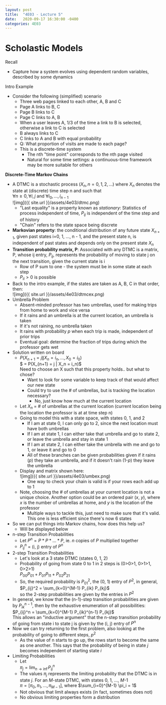 ```yaml
---
layout: post
title:  "4E03 - Lecture 5"
date:   2020-09-17 16:30:00 -0400
categories: 4E03
---
```


Scholastic Models
===

Recall
- Capture how a system evolves using dependent random variables, described by some dynamics

Intro Example
- Consider the following (simplified) scenario
    - Three web pages linked to each other, A, B and C
    - Page A links to B, C
    - Page B links to C
    - Page C links to A, B
    - When a user leaves A, 1/3 of the time a link to B is selected, otherwise a link to C is selected
    - B always links to C
    - C links to A and B with equal probability
    - Q: What proportion of visits are made to each page?  
    - This is a discrete-time system
        - The nth "time point" corresponds to the nth page visited
        - Natural for some time settings: a continuous-time framework may be more suitable for others

**Discrete-Time Markov Chains**
- A DTMC is a stochastic process $(X_n, n=0,1,2,...)$ where $X_n$ denotes the state at (discrete) time step n and such that  
$\forall n \geq 0, \forall i, j$ and $\forall i_0, ... , i_{n-1}$  
![img]({{ site.url }}/assets/4e03/dtmc.png)
    - "Last equality" is a property known as *stationary*: Statistics of process independent of time, $P_{ij}$ is independent of the time step and of history
    - "Chain" refers to the state space being discrete
- **Markovian property**: the conditional distribution of any future state $X_{n+1}$, given past states i=0, 1, ..., n - 1, and the present state n, is independent of past states and depends only on the present state $X_n$
- **Transition probability matrix, P**: Associated with any DTMC is a matrix, P, whose ij entry, $P_{ij}$, represents the probability of moving to state j on the next transition, given the current state is i
    - Row of P sum to one - the system must be in some state at each step
    - $P_{ii} \gt 0$ is possible
- Back to the intro example, if the states are taken as A, B, C in that order, then:  
![img]({{ site.url }}/assets/4e03/dtmcex.png)
- Umbrella Problem
    - Absent-minded professor has two umbrellas, used for making trips from home to work and vice versa
    - If it rains and an umbrella is at the current location, an umbrella is taken
    - If it's not raining, no umbrella taken
    - It rains with probability *p* when each trip is made, independent of prior trips
    - Eventual goal: determine the fraction of trips during which the professor gets wet
- Solution written on board
    - $P(X_{n+1} = j \| X_n = i_n, ..., X_0 = i_0)$  
    $ = P(X_{n+1} = j \| X_n = i_n)$  
    Need to choose an X such that this property holds.. but what to chose?
        - Want to look for some variable to keep track of that would affect our new state
        - Could try to use the # of umbrellas, but is tracking the location necessary?
            - No, just know how much at the current location
    - Let $X_n$ = # of umbrellas at the current location (current location being the location the professor is at at time step n)
    - Going to model this with a state space, with states 0, 1, and 2
        - If I am at state 0, I can only go to 2, since the next location must have both umbrellas
        - If I am at state 1, I can either take that umbrella and go to state 2, or leave the umbrella and stay in state 1
        - If I am at state 2, I can either take the umbrella with me and go to 1, or leave it and go to 0
        - All of these branches can be given probabilities given if it rains (*p*) they take an umbrella, and if it doesn't rain (1-*p*) they leave the umbrella
    - Display and matrix shown here:  
    ![img]({{ site.url }}/assets/4e03/umbex.png)
        - One way to check your chain is valid is if your rows each add up to 1
    - Note, choosing the # of umbrellas at your current location is not a unique choice. Another option could be an ordered pair (*x*, *y*), where *x* is the number of umbrellas at home, and *y* is the location of the professor
        - Multiple ways to tackle this, just need to make sure that it's valid. This one is less efficient since there's now 6 states
- So we can put things into Markov chains, how does this help us?
    - Will be displayed below
- n-step Transition Probabilities
    - Let $P^n = P * P * ... * P$, ie. *n* copies of *P* multiplied together
    - $P^n_{ij}$ = (i, j) entry of $P^n$
- 2-step Transition Probabilities
    - Let's look at a 3 state DTMC (states 0, 1, 2)
    - Probability of going from state 0 to 1 in 2 steps is (0>0>1, 0>1>1, 0>2>1)  
    $P_{00}P_{01} + P_{01}P_{11} + P_{02}P_{21}$  
    - So, the required probability is $P_{01}^2$, the (0, 1) entry of $P^2$, in general,  
    $P_{ij}^2 = \sum_{k=0}^{M-1} P_{ik} P_{kj}$    
    so the 2-step probabilities are given by the entries in $P^2$
- In general, we know that the (n-1)-step transition probabilities are given by $P_{ik}^{n-1}$, then by the exhaustive enumeration of all possibilities:  
$P_{ij}^n = \sum_{k=0}^{M-1} P_{ik}^{n-1} P_{kj}$    
This allows an "inductive argument" that the n-step transition probability of going from state i to state j is given by the (i, j) entry of $P^n$
- Now we can try returning to the first problem, also looking at the probability of going to different steps, $p^2$
    - As the value of n starts to go up, the rows start to become the same as one another. This says that the probability of being in state *j* becomes independent of starting state *i*
- Limiting Probabilities
    - Let  
    $\pi_j = \lim_{n \rightarrow \inf} P^n_{ij}$
    - The values $\pi_j$ represents the limiting probability that the DTMC is in state *j*. For an *M*-state DTMC, with states 0, 1, ..., *M*-1  
    $\pi = [\pi_0, \pi_1, ..., \pi_{M-1}]$, where $\sum_{i=0}^{M-1} \pi_i = 1$
    - Not obvious that limit always exists (in fact, sometimes does not)
    - No obvious limiting properties form a distribution